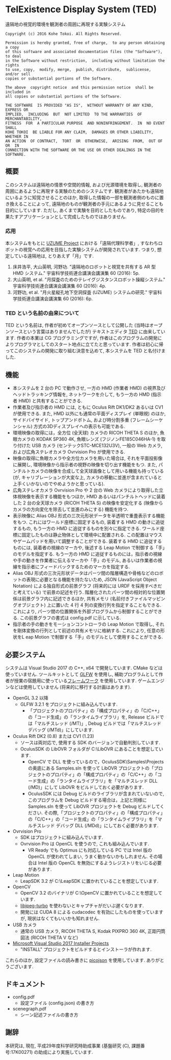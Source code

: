 # TelExistence Display System (TED)

遠隔地の視覚的環境を観測者の周囲に再現する実験システム

    Copyright (c) 2016 Kohe Tokoi. All Rights Reserved.
    
    Permission is hereby granted, free of charge,  to any person obtaining a copy
    of this software and associated documentation files (the "Software"), to deal
    in the Software without restriction,  including without limitation the rights
    to use, copy,  modify, merge,  publish, distribute,  sublicense,  and/or sell
    copies or substantial portions of the Software.
    
    The above  copyright notice  and this permission notice  shall be included in
    all copies or substantial portions of the Software.
    
    THE SOFTWARE  IS PROVIDED "AS IS",  WITHOUT WARRANTY OF ANY KIND,  EXPRESS OR
    IMPLIED,  INCLUDING  BUT  NOT LIMITED  TO THE WARRANTIES  OF MERCHANTABILITY,
    FITNESS  FOR  A PARTICULAR PURPOSE  AND NONINFRINGEMENT.  IN  NO EVENT  SHALL
    KOHE TOKOI  BE LIABLE FOR ANY CLAIM,  DAMAGES OR OTHER LIABILITY,  WHETHER IN
    AN ACTION  OF CONTRACT,  TORT  OR  OTHERWISE,  ARISING  FROM,  OUT OF  OR  IN
    CONNECTION WITH THE SOFTWARE OR THE USE OR OTHER DEALINGS IN THE SOFTWARE.


## 概要

このシステムは遠隔地の情景や空間的情報,
および光源環境を取得し,
観測者の周囲にあるように再現する実験のためのシステムです.
観測者があたかも遠隔地にいるように知覚させることのほか,
取得した情報の一部を観測者側のものに置き換えることによって,
遠隔地のものが観測者の手元にあるように見せることも目的にしています.
ただし, あくまで実験を目的としたものであり,
特定の目的を果たすアプリケーションとして完成したものではありません.


### 応用

本システムをもとに [UZUME Project](http://kazusa.net/uzume/)
における「遠隔代理科学者」,
すなわちロボットの視覚への応用を目指した実験システムが開発されています.
つまり, 想定している遠隔地は, とりあえず「月」です.

1. 床井浩平, 大山英明, 河野功. "遠隔地のロボットと視覚を共有する AR 型 HMD システム."
宇宙科学技術連合講演会講演集 60 (2016): 5p.
2. 大山英明, et al. "月探査のためのテレイグジスタンスロボット操縦システム."
宇宙科学技術連合講演会講演集 60 (2016): 4p.
3. 河野功, et al. "月火星縦孔地下空洞探査 (UZUME) システムの研究."
宇宙科学技術連合講演会講演集 60 (2016): 6p.


### TED という名前の由来について

TED という名前は, 作者が初めてオープンソースとして公開した
(当時はオープンソースという言葉はありませんでしたが)
テキストエディタ [TED](http://www.vector.co.jp/soft/dos/writing/se001452.html)
に由来しています.
作者の本業は CG プログラミングですが,
作者はこのプログラムの開発によりプログラマとしてのスタート地点に立てたと思っています.
作者は初心に帰ってこのシステムの開発に取り組む決意を込めて,
本システムを TED と名付けました.


## 機能

* 本システムを 2 台の PC で動作させ, 一方の HMD (作業者 HMD) の視界及びヘッドトラッキング情報を, ネットワークを介して, もう一方の HMD (指示者 HMD) と共有することができる.
* 作業者及び指示者の HMD には, ともに Oculus Rift DK1/DK2 あるいは CV1 が使用できる. また, HMD 以外にも通常の平面ディスプレイ (単眼視) のほか, サイドバイサイド, トップアンドボトム, および時分割多重 (フレームシーケンシャル) 方式の3Dディスプレイへの表示も可能である.
* 環境映像の取得には，全方位 (全天球) カメラの RICOH THETA S のほか, 魚眼カメラの KODAK SP360 4K, 魚眼レンズ (フジノンFE185C046HA-1) を取り付けた USB カメラ (センテックSTC-MCE132U3V), 一般の Web カメラ, および広角ステレオカメラ Ovrvision Pro が使用できる.
* 映像の取得に魚眼カメラや全方位カメラを用いた場合は, それを平面投影像に展開し, 環境映像から指示者の視野の映像を切り出す機能をもつ. また, パンチルトカメラの映像を合成して全天球画像として用いる機能も持っている (が, キャリブレーションが大変な上, カメラの移動に並進が含まれていると上手くいかないのでやめようかと思っている).
* 広角ステレオカメラ Ovrvision Pro や 2 台の Web カメラにより取得した立体視映像を表示する機能をもつほか, HMD あるいはパンチルトヘッドに装着した 2 台の全天球カメラ (RICOH THETA S) の映像を安定化する (映像からカメラの方向変化を除去して並進のみにする) 機能を持つ.
* 表示映像に Alias OBJ 形式の三次元形状データを半透明で重畳表示する機能をもつ. これにはワールド座標に固定するもの, 装着する HMD の動きに追従するもの, もう一方の HMD に追従するものを別々に指定できる. ワールド座標に固定したものは静止物体として環境中に配置される. この配置はマウスやゲームパッドを用いて調整することができる. 装着する HMD に追従するものには, 装着者の視線のマーカや, 後述する Leap Motion で制御する「手」のモデルを指定する. もう一方の HMD に追従するものには，指示者の視線や手の動きを作業者に伝えるマーカや「手」のモデル, あるいは作業者の視線を指示者にフィードバックするためのマーカを指定する.
* Alias OBJ 形式の三次元形状データはパーツ間の階層構造や骨格などのロボットの表現に必要となる機能を持たないため, JSON (JavaScript Object Notation) による独自形式の前景グラフ (将来的には URDF を採用すべきだと考えている) で前景の記述を行う. 階層化されたパーツ間の相対的な位置関係は前景グラフ内に記述できるほか, 共有メモリ (名前付きファイルマッピングオブジェクト) 上に置いた 4 行 4 列の変換行列を指定することもできる. これにより, パーツ間の位置関係を外部プログラムから制御することができる. この前景グラフの書式は config.pdf に示している.
* 指示者の手の動きをモーションコントローラの Leap Motion で取得し, それを剛体変換の行列として前述の共有メモリに格納する. これにより, 任意の形状をL eap Motion で制御する「手」のモデルとして使用することができる.


## 必要システム

システムは Visual Studio 2017 の C++, x64 で開発しています.
CMake などは使っていません.
ツールキットとして [GLFW](http://www.glfw.org/) を使用し,
補助プログラムとして作者が授業の宿題用に使っている[フレームワーク](http://www.wakayama-u.ac.jp/~tokoi/lecture/gg/html/)
を使用しています.
ゲームエンジンなどは使用していません
(将来的に移行する計画はあります).

* OpenGL 3.2 以降
	+ GLFW 3.2.1 をプロジェクトに組み込んでいます.
		- 「プロジェクトのプロパティ」の「構成プロパティ」の「C/C++」の「コード生成」の「ランタイムライブラリ」を, Release ビルドでは「マルチスレッド (/MT)」, Debug ビルドでは「マルチスレッド デバッグ (/MTd)」にしています.
* Oculus Rift DK2 (0.8) または CV1 (1.23)
	+ ソースは両対応で, 使用する SDK のバージョンで自動判別しています.
	+ OculusSDK の LibOVR フォルダが C:\LibOVR にあることを想定しています.
		- OpenCV で DLL を使っているので，OculusSDK\Samples\Projects の奥底にある Samples.sln を使って LibOVR プロジェクトの「プロジェクトのプロパティ」の「構成プロパティ」の「C/C++」の「コード生成」の「ランタイムライブラリ」を「マルチスレッド DLL (/MD)」にして LibOVR をビルドしておく必要があります.
		- OculusSDK には Debug ビルドのライブラリが含まれていないので, このプログラムを Debug ビルドする場合は，上記と同様に Samples.sln を使って LibOVR プロジェクトを Debug ビルドしてください. その際,「プロジェクトのプロパティ」の「構成プロパティ」の「C/C++」の「コード生成」の「ランタイムライブラリ」を「マルチスレッド デバッグ DLL (/MDd)」にしておく必要があります.
* Ovrvision Pro
	+ SDK はプロジェクトに組み込んでいます.
	+ Ovrvision Pro は OpenCL を使うので, これも組み込んでいます.
	  - VR Ready でも Optimus にも対応している PC では Intel 版の OpenCL が使われてしまい, うまく動かないかもしれません. その場合は Intel 版の OpenCL を無効にするようレジストリをいじる必要があります.
* Leap Motion
	+ LeapSDK 3.2 が C:\LeapSDK に置かれていることを想定しています.
* OpenCV
	+ OpenCV 3.2 のバイナリが C:\OpenCV に置かれていることを想定しています.
	+ [libjpeg-turbo](https://www.libjpeg-turbo.org/) を使わないとキャプチャがだいぶ遅くなります.
	+ 開発には CUDA 8 による cudacodec を有効にしたものを使っていますが, 現状はなくてもいいかも知れません.
* USB カメラ
	+ 通常の USB カメラ, RICOH THETA S, Kodak PIXPRO 360 4K, 正距円筒図法 (RICOH THETA V など)
* [Microsoft Visual Studio 2017 Installer Projects](https://marketplace.visualstudio.com/items?itemName=VisualStudioProductTeam.MicrosoftVisualStudio2017InstallerProjects)
  + "INSTALL" プロジェクトをビルドするとインストーラが作れます.

これらのほか, 設定ファイルの読み書きに [picojson](https://github.com/kazuho/picojson)
を使用しています. ありがとうございます.


## ドキュメント

* config.pdf
  + 設定ファイル (config.json) の書き方
* scenegraph.pdf
  + シーン記述ファイルの書き方


## 謝辞

本研究は, 現在, 平成29年度科学研究時助成事業 (基盤研究 (C), 課題番号:17K00271) の助成により実施しています.
